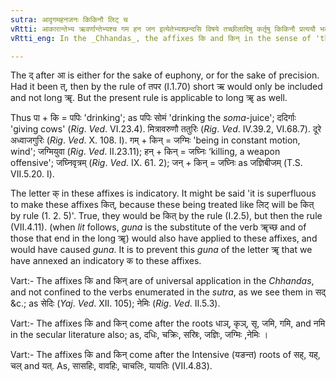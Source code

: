 ```yaml
---
sutra: आदृगमहनजनः किकिनौ लिट् च
vRtti: आकारान्तेभ्य ऋवर्णान्तेभ्यश्च गम हन जन इत्येतेभ्यश्छन्दसि विषये तच्छीलादिषु कर्तृषु किकिनौ प्रत्ययौ भवतः, लिड्वच्च तौ भवतः ॥
vRtti_eng: In the _Chhandas_, the affixes कि and किन् in the sense of 'the agent having such a habit &c' come after the verbs that end in long आ, or short or long ऋ, and after the verbs गम् 'to go', हन् 'to kill', and जन् 'to be produced', and these affixes operate like लिट् causing reduplication of the root.

---
```

The द् after आ is either for the sake of euphony, or for the sake of precision. Had it been त्, then by the rule of तपर (I.1.70) short ऋ would only be included and not long ॠ. But the present rule is applicable to long ॠ as well.

Thus पा + कि = पपिः 'drinking'; as पपिः सोमं  'drinking the _soma_-juice'; ददिर्गाः 'giving cows' (_Rig_. _Ved_. VI.23.4). मित्रावरुणौ ततुरिः (_Rig_. _Ved_. IV.39.2, VI.68.7). दूरे अध्वाजगुरिः (_Rig_. _Ved_. X. 108. I). गम् + किन् = जग्मिः 'being in constant motion, wind'; जग्मियुवा (_Rig_. _Ved_. II.23.11); हन् + किन् = जघ्निः ‘killing, a weapon offensive'; जघ्निवृत्रम् (_Rig_. _Ved_. IX. 61. 2); जन् + किन् = जघ्निः as जज्ञिबीजम् (T.S. VII.5.20. I).

The letter क् in these affixes is indicatory. It might be said 'it is superfluous to make these affixes कित्, because these being treated like लिट् will be कित् by rule (1. 2. 5)'. True, they would be कित् by the rule (I.2.5), but then the rule (VII.4.11). (when _lit_ follows, _guna_ is the substitute of the verb ॠच्छ and of those that end in the long ॠ) would also have applied to these affixes, and would have caused _guna_. It is to prevent this _guna_ of the letter ॠ that we have annexed an indicatory क to these affixes.

Vart:- The affixes कि and किन् are of universal application in the _Chhandas_, and not confined to the verbs enumerated in the _sutra_, as we see them in सद् &c.; as सेदिः (_Yaj_. _Ved_. XII. 105); नेमिः (_Rig_. _Ved_. II.5.3).

Vart:- The affixes कि and किन् come after the roots धाञ्, कृञ्, सृ, जमि, गमि, and नमि in the secular literature also; as, दधिः, चक्रिः, सस्रिः, जज्ञिः, जग्मिः ,नेमिः ।

Vart:- The affixes कि and किन् come after the Intensive (यङन्त) roots of सह्, यह्, चल् and यत्. As, सासहिः, वावहिः, चाचलिः, यायतिः (VII.4.83).